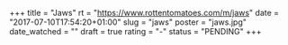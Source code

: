 +++
title = "Jaws"
rt = "https://www.rottentomatoes.com/m/jaws"
date = "2017-07-10T17:54:20+01:00"
slug = "jaws"
poster = "jaws.jpg"
date_watched = ""
draft = true
rating = "-"
status = "PENDING"
+++